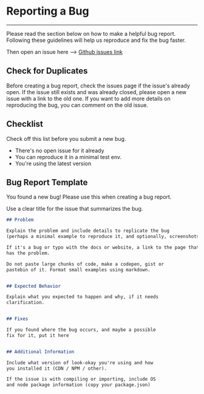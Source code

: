 # Reporting a Bug

---

Please read the section below on how to make a helpful bug report. Following these guidelines will help us reproduce and fix the bug faster.

Then open an issue here --> [Github issues link](https://github.com/hellomouse/look-okay/issues)


## Check for Duplicates

Before creating a bug report, check the issues page if the issue's already open. If the issue still exists and was already closed, please open a new issue with a link to the old one. If you want to add more details on reproducing the bug, you can comment on the old issue.


## Checklist

Check off this list before you submit a new bug.

- There's no open issue for it already
- You can reproduce it in a minimal test env.
- You're using the latest version


## Bug Report Template

You found a new bug! Please use this when creating a bug report.

Use a clear title for the issue that summarizes the bug.

```md
## Problem

Explain the problem and include details to replicate the bug
(perhaps a minimal example to reproduce it, and optionally, screenshots).

If it's a bug or typo with the docs or website, a link to the page that 
has the problem.

Do not paste large chunks of code, make a codepen, gist or
pastebin of it. Format small examples using markdown.


## Expected Behavior

Explain what you expected to happen and why, if it needs
clarification.


## Fixes

If you found where the bug occurs, and maybe a possible
fix for it, put it here


## Additional Information

Include what version of look-okay you're using and how
you installed it (CDN / NPM / other).

If the issue is with compiling or importing, include OS
and node package information (copy your package.json)

```
